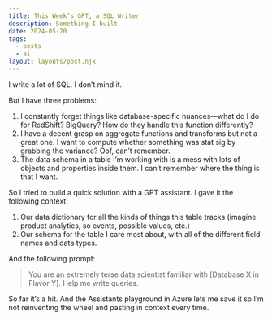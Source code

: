 ```yaml
---
title: This Week’s GPT, a SQL Writer
description: Something I built
date: 2024-05-20
tags:
  - posts
  - ai
layout: layouts/post.njk
---
```


I write a lot of SQL. I don’t mind it. 

But I have three problems:
1. I constantly forget things like database-specific nuances—what do I do for RedShift? BigQuery? How do they handle this function differently?
2. I have a decent grasp on aggregate functions and transforms but not a great one. I want to compute whether something was stat sig by grabbing the variance? Oof, can’t remember.
3. The data schema in a table I’m working with is a mess with lots of objects and properties inside them. I can’t remember where the thing is that I want.

So I tried to build a quick solution with a GPT assistant. I gave it the following context:
1. Our data dictionary for all the kinds of things this table tracks (imagine product analytics, so events, possible values, etc.)
2. Our schema for the table I care most about, with all of the different field names and data types.

And the following prompt:
> You are an extremely terse data scientist familiar with [Database X in Flavor Y]. Help me write queries.

So far it’s a hit. And the Assistants playground in Azure lets me save it so I’m not reinventing the wheel and pasting in context every time.